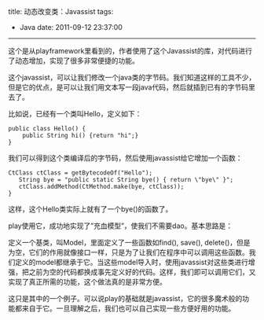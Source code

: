 title: 动态改变类：Javassist
tags:
  - Java
date: 2011-09-12 23:37:00
---

这个是从playframework里看到的，作者使用了这个Javassist的库，对代码进行了动态增加，实现了很多非常便捷的功能。

这个javassist，可以让我们修改一个java类的字节码。我们知道这样的工具不少，但是它的优点，是可以让我们用文本写一段java代码，然后就插到已有的字节码里去了。

比如说，已经有一个类叫Hello，定义如下：

```
public class Hello() {
    public String hi() {return "hi";}
}
```

我们可以得到这个类编译后的字节码，然后使用javassist给它增加一个函数：

```
CtClass ctClass = getBytecodeOf("Hello");
   String bye = "public static String bye() { return \"bye\" }";
   ctClass.addMethod(CtMethod.make(bye, ctClass));
}
```

这样，这个Hello类实际上就有了一个bye()的函数了。

play使用它，成功地实现了&#8221;充血模型&#8221;，使我们不需要dao。基本思路是：

定义一个基类，叫Model，里面定义了一些函数如find(), save(), delete()，但是为空，它们的作用就像接口一样，只是为了让我们在程序中可以调用这些函数。我们定义的model都继承于它。当这些model导入时，使用javassist对这些类进行增强，把之前为空的代码都换成事先定义好的代码。这样，我们即可以调用它们，又实现了真正所需的功能，这个做法真的是非常方便。

这只是其中的一个例子。可以说play的基础就是javassist，它的很多魔术般的功能都来自于它。一旦理解之后，我们也可以自己实现一些方便好用的功能。